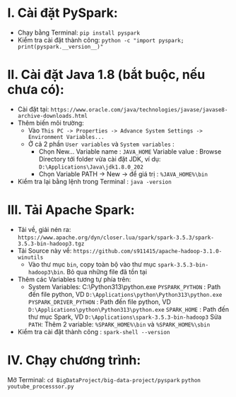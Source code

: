 # I. Cài đặt PySpark: 
- Chạy bằng Terminal:
    `pip install pyspark`
- Kiểm tra cài đặt thành công:
    `python -c "import pyspark; print(pyspark.__version__)"`

# II. Cài đặt Java 1.8 (bắt buộc, nếu chưa có):
- Cài đặt tại:
    `https://www.oracle.com/java/technologies/javase/javase8-archive-downloads.html`
- Thêm biến môi trường:
    + Vào `This PC -> Properties -> Advance System Settings -> Environment Variables... `
    + Ở cả 2 phần `User variables` và `System variables` : 
        * Chọn New...
            Variable name : `JAVA_HOME`
            Variable value : Browse Directory tới folder vừa cài đặt JDK, ví dụ: `D:\Applications\Java\jdk1.8.0_202`
        * Chọn Variable PATH -> New -> để giá trị : `%JAVA_HOME%\bin`
- Kiểm tra lại bằng lệnh trong Terminal : `java -version`

# III. Tải Apache Spark:
- Tải về, giải nén ra: `https://www.apache.org/dyn/closer.lua/spark/spark-3.5.3/spark-3.5.3-bin-hadoop3.tgz`
- Tải Source này về: `https://github.com/s911415/apache-hadoop-3.1.0-winutils`
    + Vào thư mục `bin`, copy toàn bộ vào thư mục `spark-3.5.3-bin-hadoop3\bin`. Bỏ qua những file đã tồn tại
- Thêm các Variables tương tự phía trên:
    + System Variables:
    C:\Python313\python.exe
        `PYSPARK_PYTHON` : Path đến file python, VD `D:\Applications\python\Python313\python.exe`
        `PYSPARK_DRIVER_PYTHON` : Path đến file python, VD `D:\Applications\python\Python313\python.exe` 
        `SPARK_HOME` : Path đến thư mục Spark, VD `D:\Applications\spark-3.5.3-bin-hadoop3`
        Sửa `PATH`: Thêm 2 variable: `%SPARK_HOME%\bin` và `%SPARK_HOME%\sbin`
- Kiểm tra cài đặt thành công : `spark-shell --version`

# IV. Chạy chương trình:
Mở Terminal:
    `cd BigDataProject/big-data-project/pyspark`
    `python youtube_processsor.py`

